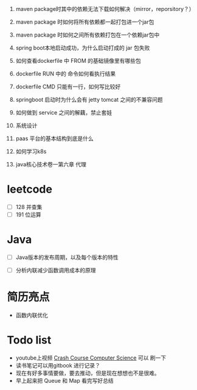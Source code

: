 1. maven package时其中的依赖无法下载如何解决（mirror，reporsitory？）

2. maven package 时如何将所有依赖都一起打包进一个jar包
3. maven package 时如何之间所有依赖打包在一个依赖jar包中
4. spring boot本地启动成功，为什么启动打成的 jar 包失败
5. 如何查看dockerfile 中 FROM 的基础镜像里有哪些包
6. dockerfile RUN 中的 命令如何看执行结果
7. dockerfile CMD 只能有一行，如何写比较好
8. springboot 启动时为什么会有 jetty tomcat 之间的不兼容问题
9. 如何做到 service 之间的解藕，禁止套娃
10. 系统设计
11. paas 平台的基本结构到底是什么
12. 如何学习k8s
13. java核心技术卷一第六章 代理

# leetcode
- [ ] 128 并查集
- [ ] 191 位运算

# Java
-  [ ] Java版本的发布周期，以及每个版本的特性
-  [ ] 分析内联减少函数调用成本的原理



# 简历亮点

- 函数内联优化



# Todo list

- youtube上视频 [Crash Course Computer Science](https://www.bilibili.com/video/BV1EW411u7th?p=1) 可以 刷一下
- 读书笔记可以用gitbook 进行记录？
- 现在有好多事情要做，要去推动，但是现在想想也不是很难。
- 早上起来把 Queue 和 Map 看完写好总结